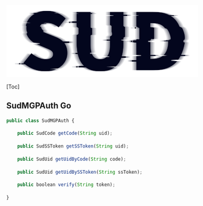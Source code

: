 #

![SUD](../../Resource/logo.png)

[Toc]

## SudMGPAuth Go

```javascript
public class SudMGPAuth {

    public SudCode getCode(String uid);

    public SudSSToken getSSToken(String uid);

    public SudUid getUidByCode(String code);

    public SudUid getUidBySSToken(String ssToken);

    public boolean verify(String token);

}
```
